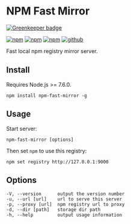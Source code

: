 # NPM Fast Mirror

[![Greenkeeper badge](https://badges.greenkeeper.io/Cweili/npm-fast-mirror.svg)](https://greenkeeper.io/)

[![npm][npm-version]][npm]
[![npm][npm-downloads]][npm]
[![npm][npm-license]][npm]
[![github][github-issues]][github]

Fast local npm registry mirror server.

## Install

Requires Node.js >= 7.6.0.

```
npm install npm-fast-mirror -g
```

## Usage

Start server:

```
npm-fast-mirror [options]
```

Then set `npm` to use this registry:

```
npm set registry http://127.0.0.1:9000
```

## Options

```
-V, --version      output the version number
-u, --url [url]    url to serve this server
-p, --proxy [url]  npm registry url to proxy
-d, --dir [path]   storage dir path
-h, --help         output usage information
```

[npm]: https://www.npmjs.com/package/npm-fast-mirror
[npm-version]: https://img.shields.io/npm/v/npm-fast-mirror.svg
[npm-downloads]: https://img.shields.io/npm/dt/npm-fast-mirror.svg
[npm-license]: https://img.shields.io/npm/l/npm-fast-mirror.svg

[github]: https://github.com/Cweili/npm-fast-mirror
[github-issues]: https://img.shields.io/github/issues/Cweili/npm-fast-mirror.svg